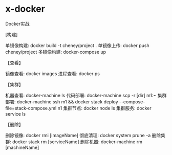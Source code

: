# x-docker
Docker实战

[构建]
>
单镜像构建: docker build -t cheney/project .
单镜像上传: docker push cheney/project
多镜像构建: docker-compose up

【查看】
>
镜像查看: docker images
进程查看: docker ps

【集群】
>
机器查看: docker-machine ls
代码部署: docker-machine scp -r [dir] m1:~
集群部署: docker-machine ssh m1 && docker stack deploy --compose-file=stack-compose.yml n1
集群节点: docker node ls
集群服务: docker service ls

【删除】
>
删除镜像: docker rmi [imageName]
彻底清理: docker system prune -a
删除集群: docker stack rm [serviceName]
删除机器: docker-machine rm [machineName]
